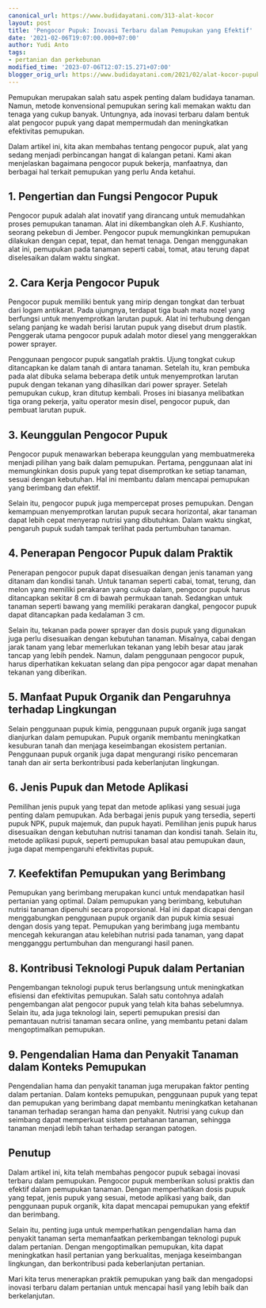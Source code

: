 ```yaml
---
canonical_url: https://www.budidayatani.com/313-alat-kocor
layout: post
title: 'Pengocor Pupuk: Inovasi Terbaru dalam Pemupukan yang Efektif'
date: '2021-02-06T19:07:00.000+07:00'
author: Yudi Anto
tags:
- pertanian dan perkebunan
modified_time: '2023-07-06T12:07:15.271+07:00'
blogger_orig_url: https://www.budidayatani.com/2021/02/alat-kocor-pupuk-hemat-75-tenaga-kerja.html
---
```


<p>Pemupukan merupakan salah satu aspek penting dalam budidaya tanaman. Namun, metode konvensional pemupukan sering kali memakan waktu dan tenaga yang cukup banyak. Untungnya, ada inovasi terbaru dalam bentuk alat pengocor pupuk yang dapat mempermudah dan meningkatkan efektivitas pemupukan.</p><p>Dalam artikel ini, kita akan membahas tentang pengocor pupuk, alat yang sedang menjadi perbincangan hangat di kalangan petani. Kami akan menjelaskan bagaimana pengocor pupuk bekerja, manfaatnya, dan berbagai hal terkait pemupukan yang perlu Anda ketahui.</p><h2>1. Pengertian dan Fungsi Pengocor Pupuk</h2><p>Pengocor pupuk adalah alat inovatif yang dirancang untuk memudahkan proses pemupukan tanaman. Alat ini dikembangkan oleh A.F. Kushianto, seorang pekebun di Jember. Pengocor pupuk memungkinkan pemupukan dilakukan dengan cepat, tepat, dan hemat tenaga. Dengan menggunakan alat ini, pemupukan pada tanaman seperti cabai, tomat, atau terung dapat diselesaikan dalam waktu singkat.</p><h2>2. Cara Kerja Pengocor Pupuk</h2><p>Pengocor pupuk memiliki bentuk yang mirip dengan tongkat dan terbuat dari logam antikarat. Pada ujungnya, terdapat tiga buah mata nozel yang berfungsi untuk menyemprotkan larutan pupuk. Alat ini terhubung dengan selang panjang ke wadah berisi larutan pupuk yang disebut drum plastik. Penggerak utama pengocor pupuk adalah motor diesel yang menggerakkan power sprayer.</p><p>Penggunaan pengocor pupuk sangatlah praktis. Ujung tongkat cukup ditancapkan ke dalam tanah di antara tanaman. Setelah itu, kran pembuka pada alat dibuka selama beberapa detik untuk menyemprotkan larutan pupuk dengan tekanan yang dihasilkan dari power sprayer. Setelah pemupukan cukup, kran ditutup kembali. Proses ini biasanya melibatkan tiga orang pekerja, yaitu operator mesin disel, pengocor pupuk, dan pembuat larutan pupuk.</p><h2>3. Keunggulan Pengocor Pupuk</h2><p>Pengocor pupuk menawarkan beberapa keunggulan yang membuatmereka menjadi pilihan yang baik dalam pemupukan. Pertama, penggunaan alat ini memungkinkan dosis pupuk yang tepat disemprotkan ke setiap tanaman, sesuai dengan kebutuhan. Hal ini membantu dalam mencapai pemupukan yang berimbang dan efektif.</p><p>Selain itu, pengocor pupuk juga mempercepat proses pemupukan. Dengan kemampuan menyemprotkan larutan pupuk secara horizontal, akar tanaman dapat lebih cepat menyerap nutrisi yang dibutuhkan. Dalam waktu singkat, pengaruh pupuk sudah tampak terlihat pada pertumbuhan tanaman.</p><h2>4. Penerapan Pengocor Pupuk dalam Praktik</h2><p>Penerapan pengocor pupuk dapat disesuaikan dengan jenis tanaman yang ditanam dan kondisi tanah. Untuk tanaman seperti cabai, tomat, terung, dan melon yang memiliki perakaran yang cukup dalam, pengocor pupuk harus ditancapkan sekitar 8 cm di bawah permukaan tanah. Sedangkan untuk tanaman seperti bawang yang memiliki perakaran dangkal, pengocor pupuk dapat ditancapkan pada kedalaman 3 cm.</p><p>Selain itu, tekanan pada power sprayer dan dosis pupuk yang digunakan juga perlu disesuaikan dengan kebutuhan tanaman. Misalnya, cabai dengan jarak tanam yang lebar memerlukan tekanan yang lebih besar atau jarak tancap yang lebih pendek. Namun, dalam penggunaan pengocor pupuk, harus diperhatikan kekuatan selang dan pipa pengocor agar dapat menahan tekanan yang diberikan.</p><h2>5. Manfaat Pupuk Organik dan Pengaruhnya terhadap Lingkungan</h2><p>Selain penggunaan pupuk kimia, penggunaan pupuk organik juga sangat dianjurkan dalam pemupukan. Pupuk organik membantu meningkatkan kesuburan tanah dan menjaga keseimbangan ekosistem pertanian. Penggunaan pupuk organik juga dapat mengurangi risiko pencemaran tanah dan air serta berkontribusi pada keberlanjutan lingkungan.</p><h2>6. Jenis Pupuk dan Metode Aplikasi</h2><p>Pemilihan jenis pupuk yang tepat dan metode aplikasi yang sesuai juga penting dalam pemupukan. Ada berbagai jenis pupuk yang tersedia, seperti pupuk NPK, pupuk majemuk, dan pupuk hayati. Pemilihan jenis pupuk harus disesuaikan dengan kebutuhan nutrisi tanaman dan kondisi tanah. Selain itu, metode aplikasi pupuk, seperti pemupukan basal atau pemupukan daun, juga dapat mempengaruhi efektivitas pupuk.</p><h2>7. Keefektifan Pemupukan yang Berimbang</h2><p>Pemupukan yang berimbang merupakan kunci untuk mendapatkan hasil pertanian yang optimal. Dalam pemupukan yang berimbang, kebutuhan nutrisi tanaman dipenuhi secara proporsional. Hal ini dapat dicapai dengan menggabungkan penggunaan pupuk organik dan pupuk kimia sesuai dengan dosis yang tepat. Pemupukan yang berimbang juga membantu mencegah kekurangan atau kelebihan nutrisi pada tanaman, yang dapat mengganggu pertumbuhan dan mengurangi hasil panen.</p><h2>8. Kontribusi Teknologi Pupuk dalam Pertanian</h2><p>Pengembangan teknologi pupuk terus berlangsung untuk meningkatkan efisiensi dan efektivitas pemupukan. Salah satu contohnya adalah pengembangan alat pengocor pupuk yang telah kita bahas sebelumnya. Selain itu, ada juga teknologi lain, seperti pemupukan presisi dan pemantauan nutrisi tanaman secara online, yang membantu petani dalam mengoptimalkan pemupukan.</p><h2>9. Pengendalian Hama dan Penyakit Tanaman dalam Konteks Pemupukan</h2><p>Pengendalian hama dan penyakit tanaman juga merupakan faktor penting dalam pertanian. Dalam konteks pemupukan, penggunaan pupuk yang tepat dan pemupukan yang berimbang dapat membantu meningkatkan ketahanan tanaman terhadap serangan hama dan penyakit. Nutrisi yang cukup dan seimbang dapat memperkuat sistem pertahanan tanaman, sehingga tanaman menjadi lebih tahan terhadap serangan patogen.</p><h2>Penutup</h2><p>Dalam artikel ini, kita telah membahas pengocor pupuk sebagai inovasi terbaru dalam pemupukan. Pengocor pupuk memberikan solusi praktis dan efektif dalam pemupukan tanaman. Dengan memperhatikan dosis pupuk yang tepat, jenis pupuk yang sesuai, metode aplikasi yang baik, dan penggunaan pupuk organik, kita dapat mencapai pemupukan yang efektif dan berimbang.</p><p>Selain itu, penting juga untuk memperhatikan pengendalian hama dan penyakit tanaman serta memanfaatkan perkembangan teknologi pupuk dalam pertanian. Dengan mengoptimalkan pemupukan, kita dapat meningkatkan hasil pertanian yang berkualitas, menjaga keseimbangan lingkungan, dan berkontribusi pada keberlanjutan pertanian.</p><p>Mari kita terus menerapkan praktik pemupukan yang baik dan mengadopsi inovasi terbaru dalam pertanian untuk mencapai hasil yang lebih baik dan berkelanjutan.</p>